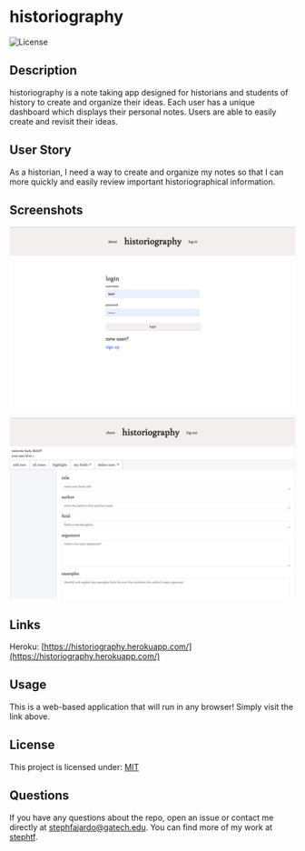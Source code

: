# historiography
![License](https://img.shields.io/badge/License-MIT-yellow)

## Description 
historiography is a note taking app designed for historians and students of history to create and organize their ideas. Each user has a unique dashboard which displays their personal notes. Users are able to easily create and revisit their ideas.

## User Story 
As a historian, I need a way to create and organize my notes so that I can more quickly and easily review important historiographical information. 

## Screenshots 
![login page](/public/img/screenshots/login.png)

![dashboard](/public/img/screenshots/new-note.png)

## Links 
Heroku: [https://historiography.herokuapp.com/](https://historiography.herokuapp.com/)

## Usage

 This is a web-based application that will run in any browser! Simply visit the link above.

## License

This project is licensed under: [MIT](https://opensource.org/licenses/MIT)

## Questions 

If you have any questions about the repo, open an issue or contact me directly at stephfajardo@gatech.edu. You can find more of my work at [stephtf](https://github.com/stephtf/).
